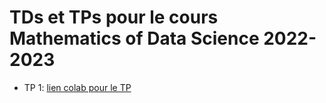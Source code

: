 # TDs et TPs pour le cours Mathematics of Data Science 2022-2023

- TP 1: [lien colab pour le TP](http://colab.com)
